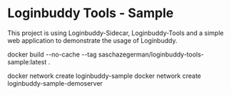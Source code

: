 # Loginbuddy Tools - Sample

This project is using Loginbuddy-Sidecar, Loginbuddy-Tools and a simple web application to demonstrate the usage of Loginbuddy.

docker build --no-cache --tag saschazegerman/loginbuddy-tools-sample:latest .

docker network create loginbuddy-sample
docker network create loginbuddy-sample-demoserver
